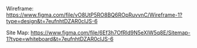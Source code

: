 Wireframe: https://www.figma.com/file/vO8UtP5RO8BQ6ROpRuvvnC/Wireframe-1?type=design&t=7eufnhtDZAR0cIJS-6 

Site Map: https://www.figma.com/file/6Ef3h7OfRld9N5eXIW5q8E/Sitemap-1?type=whiteboard&t=7eufnhtDZAR0cIJS-6 
